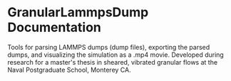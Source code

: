 # GranularLammpsDump Documentation

Tools for parsing LAMMPS dumps (dump files), exporting the parsed dumps, and visualizing the simulation as a .mp4 movie. Developed during research for a master's thesis in sheared, vibrated granular flows at the Naval Postgraduate School, Monterey CA. 

```@contents
```


